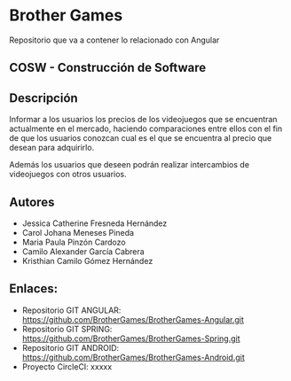 # Brother Games

Repositorio que va a contener lo relacionado con Angular

## COSW - Construcción de Software
## Descripción
Informar a los usuarios los precios de los videojuegos que se encuentran actualmente en el mercado, haciendo comparaciones entre ellos con el fin de que los usuarios conozcan cual es el que se encuentra al precio que desean para adquirirlo.

Además los usuarios que deseen podrán realizar intercambios de videojuegos con otros usuarios.
## Autores
* Jessica Catherine Fresneda Hernández
* Carol Johana Meneses Pineda
* Maria Paula Pinzón Cardozo
* Camilo Alexander García Cabrera
* Kristhian Camilo Gómez Hernández

## Enlaces:
* Repositorio GIT ANGULAR: https://github.com/BrotherGames/BrotherGames-Angular.git
* Repositorio GIT SPRING: https://github.com/BrotherGames/BrotherGames-Spring.git
* Repositorio GIT ANDROID: https://github.com/BrotherGames/BrotherGames-Android.git
* Proyecto CircleCI: xxxxx

